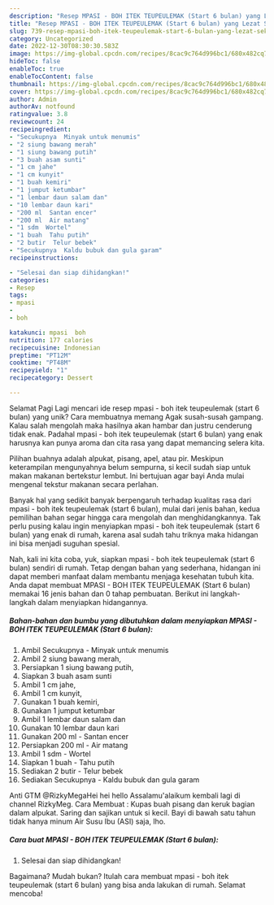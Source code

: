```yaml
---
description: "Resep MPASI - BOH ITEK TEUPEULEMAK (Start 6 bulan) yang Lezat Sekali, Enak"
title: "Resep MPASI - BOH ITEK TEUPEULEMAK (Start 6 bulan) yang Lezat Sekali, Enak"
slug: 739-resep-mpasi-boh-itek-teupeulemak-start-6-bulan-yang-lezat-sekali-enak
category: Uncategorized
date: 2022-12-30T08:30:30.583Z
image: https://img-global.cpcdn.com/recipes/8cac9c764d996bc1/680x482cq70/mpasi-boh-itek-teupeulemak-start-6-bulan-foto-resep-utama.jpg
hideToc: false
enableToc: true
enableTocContent: false
thumbnail: https://img-global.cpcdn.com/recipes/8cac9c764d996bc1/680x482cq70/mpasi-boh-itek-teupeulemak-start-6-bulan-foto-resep-utama.jpg
cover: https://img-global.cpcdn.com/recipes/8cac9c764d996bc1/680x482cq70/mpasi-boh-itek-teupeulemak-start-6-bulan-foto-resep-utama.jpg
author: Admin
authorAv: notfound
ratingvalue: 3.8
reviewcount: 24
recipeingredient:
- "Secukupnya  Minyak untuk menumis"
- "2 siung bawang merah"
- "1 siung bawang putih"
- "3 buah asam sunti"
- "1 cm jahe"
- "1 cm kunyit"
- "1 buah kemiri"
- "1 jumput ketumbar"
- "1 lembar daun salam dan"
- "10 lembar daun kari"
- "200 ml  Santan encer"
- "200 ml  Air matang"
- "1 sdm  Wortel"
- "1 buah  Tahu putih"
- "2 butir  Telur bebek"
- "Secukupnya  Kaldu bubuk dan gula garam"
recipeinstructions:

- "Selesai dan siap dihidangkan!"
categories:
- Resep
tags:
- mpasi
- 
- boh

katakunci: mpasi  boh 
nutrition: 177 calories
recipecuisine: Indonesian
preptime: "PT12M"
cooktime: "PT48M"
recipeyield: "1"
recipecategory: Dessert

---
```



Selamat Pagi Lagi mencari ide resep mpasi - boh itek teupeulemak (start 6 bulan) yang unik? Cara membuatnya memang Agak susah-susah gampang. Kalau salah mengolah maka hasilnya akan hambar dan justru cenderung tidak enak. Padahal mpasi - boh itek teupeulemak (start 6 bulan) yang enak harusnya kan punya aroma dan cita rasa yang dapat memancing selera kita.


Pilihan buahnya adalah alpukat, pisang, apel, atau pir. Meskipun keterampilan mengunyahnya belum sempurna, si kecil sudah siap untuk makan makanan bertekstur lembut. Ini bertujuan agar bayi Anda mulai mengenal tekstur makanan secara perlahan.

Banyak hal yang sedikit banyak berpengaruh terhadap kualitas rasa dari mpasi - boh itek teupeulemak (start 6 bulan), mulai dari jenis bahan, kedua pemilihan bahan segar hingga cara mengolah dan menghidangkannya. Tak perlu pusing kalau ingin menyiapkan mpasi - boh itek teupeulemak (start 6 bulan) yang enak di rumah, karena asal sudah tahu triknya maka hidangan ini bisa menjadi suguhan spesial.


Nah, kali ini kita coba, yuk, siapkan mpasi - boh itek teupeulemak (start 6 bulan) sendiri di rumah. Tetap dengan bahan yang sederhana, hidangan ini dapat memberi manfaat dalam membantu menjaga kesehatan tubuh kita. Anda dapat membuat MPASI - BOH ITEK TEUPEULEMAK (Start 6 bulan) memakai 16 jenis bahan dan 0 tahap pembuatan. Berikut ini langkah-langkah dalam menyiapkan hidangannya.

<!--inarticleads1-->

##### Bahan-bahan dan bumbu yang dibutuhkan dalam menyiapkan MPASI - BOH ITEK TEUPEULEMAK (Start 6 bulan):

1. Ambil Secukupnya - Minyak untuk menumis
1. Ambil 2 siung bawang merah,
1. Persiapkan 1 siung bawang putih,
1. Siapkan 3 buah asam sunti
1. Ambil 1 cm jahe,
1. Ambil 1 cm kunyit,
1. Gunakan 1 buah kemiri,
1. Gunakan 1 jumput ketumbar
1. Ambil 1 lembar daun salam dan
1. Gunakan 10 lembar daun kari
1. Gunakan 200 ml - Santan encer
1. Persiapkan 200 ml - Air matang
1. Ambil 1 sdm - Wortel
1. Siapkan 1 buah - Tahu putih
1. Sediakan 2 butir - Telur bebek
1. Sediakan Secukupnya - Kaldu bubuk dan gula garam


Anti GTM @RizkyMegaHei hei hello Assalamu&#39;alaikum kembali lagi di channel RizkyMeg. Cara Membuat : Kupas buah pisang dan keruk bagian dalam alpukat. Saring dan sajikan untuk si kecil. Bayi di bawah satu tahun tidak hanya minum Air Susu Ibu (ASI) saja, lho. 

<!--inarticleads2-->

##### Cara buat MPASI - BOH ITEK TEUPEULEMAK (Start 6 bulan):


1. Selesai dan siap dihidangkan!



Bagaimana? Mudah bukan? Itulah cara membuat mpasi - boh itek teupeulemak (start 6 bulan) yang bisa anda lakukan di rumah. Selamat mencoba!
